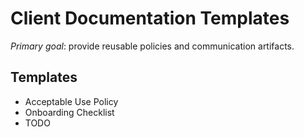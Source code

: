 # Client Documentation Templates

_Primary goal_: provide reusable policies and communication artifacts.

## Templates
- Acceptable Use Policy
- Onboarding Checklist
- TODO

